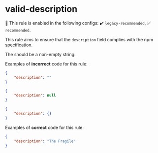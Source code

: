 # valid-description

💼 This rule is enabled in the following configs: ✔️ `legacy-recommended`, ✅ `recommended`.

<!-- end auto-generated rule header -->

This rule aims to ensure that the `description` field complies with the npm specification.

The should be a non-empty string.

Examples of **incorrect** code for this rule:

```json
{
	"description": ""
}
```

```json
{
	"description": null
}
```

```json
{
	"description": {}
}
```

Examples of **correct** code for this rule:

```json
{
	"description": "The Fragile"
}
```
